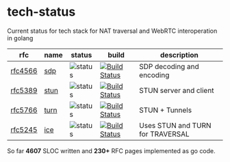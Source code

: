 # tech-status
Current status for tech stack for NAT traversal and WebRTC interoperation in golang


rfc | name  | status | build | description
---|-------|--------|-------|----
[rfc4566](https://tools.ietf.org/html/rfc4566) | [sdp](http://github.com/ernado/sdp)   | ![status](https://img.shields.io/badge/status-alpha-green.svg)  | [![Build Status](https://travis-ci.org/ernado/sdp.svg?branch=master)](https://travis-ci.org/ernado/sdp) | SDP decoding and encoding
[rfc5389](https://tools.ietf.org/html/rfc5389) | [stun](http://github.com/ernado/stun)  | ![status](https://img.shields.io/badge/status-alpha-green.svg)  | [![Build Status](https://travis-ci.org/ernado/stun.svg)](https://travis-ci.org/ernado/stun) | STUN server and client 
[rfc5766](https://tools.ietf.org/html/rfc5766) | [turn](http://github.com/ernado/turn)  | ![status](https://img.shields.io/badge/status-dev-blue.svg) | [![Build Status](https://travis-ci.org/ernado/turn.svg)](https://travis-ci.org/ernado/turn) | STUN + Tunnels
[rfc5245](https://tools.ietf.org/html/rfc5245) | [ice](http://github.com/ernado/ice)   | ![status](https://img.shields.io/badge/status-dev-blue.svg)  | [![Build Status](https://travis-ci.org/ernado/ice.svg)](https://travis-ci.org/ernado/ice) | Uses STUN and TURN for TRAVERSAL 

So far **4607** SLOC written and **230+** RFC pages implemented as go code.

